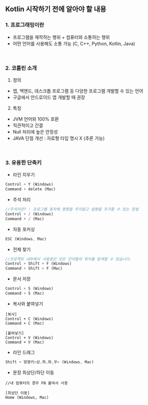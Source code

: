 ## Kotlin 시작하기 전에 알아야 할 내용

### 1. 프로그래밍이란

- 프로그램을 제작하는 행위 + 컴퓨터와 소통하는 행위
- 어떤 언어를 사용해도 소통 가능 (C, C++, Python, Kotlin, Java)

</br>

### 2. 코틀린 소개

1) 정의

- 앱, 백엔드, 데스크톱 프로그램 등 다양한 프로그램 개발할 수 있는 언어
- 구글에서 안드로이드 앱 개발할 때 권장

2) 특징

- JVM 언어와 100% 호환
- 직관적이고 간결
- Null 처리에 높은 안정성
- JAVA 단점 개선 : 자료형 타입 명시 X (추론 가능)

</br>

### 3. 유용한 단축키

- 라인 지우기

```dart
Control + Y (Windows)
Command + delete (Mac)
```

- 주석 처리

```dart
//주석이란? : 프로그램 동작에 영향을 주지않고 설명을 추가할 수 있는 문법
Control + / (Windows)
Command + / (Mac)
```

- 자동 포커싱

```dart
ESC (Windows, Mac)
```

- 전체 찾기

```dart
//프로젝트 내부에서 사용중인 모든 단어들의 위치를 탐색할 수 있습니다.
Control + Shift + F (Windows)
Command + Shift + F (Mac)
```

- 문서 저장

```dart
Control + S (Windows)
Command + S (Mac)
```

- 복사와 붙여넣기

```
[복사]
Control + C (Windows)
Command + C (Mac)
```

```
[붙여넣기]
Control + V (Windows)
Command + V (Mac)
```

- 라인 드래그

```dart
Shift + 방향키<상,하,좌,우> (Windows, Mac)
```

- 문장 최상단/하단 이동
```
//내 컴퓨터의 경우 FN 붙여서 사용

[최상단 이동]
Home (Windows, Mac)
```